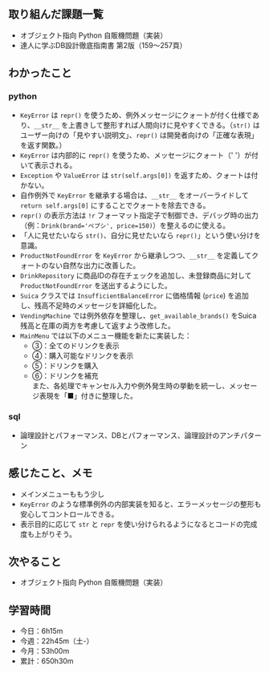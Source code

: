 ## 取り組んだ課題一覧
- オブジェクト指向 Python 自販機問題（実装）
- 達人に学ぶDB設計徹底指南書 第2版（159〜257頁）
## わかったこと
### python
- `KeyError` は `repr()` を使うため、例外メッセージにクォートが付く仕様であり、`__str__` を上書きして整形すれば人間向けに見やすくできる。（`str()` はユーザー向けの「見やすい説明文」、`repr()` は開発者向けの「正確な表現」を返す関数。）
- `KeyError` は内部的に `repr()` を使うため、メッセージにクォート（' '）が付いて表示される。
- `Exception` や `ValueError` は `str(self.args[0])` を返すため、クォートは付かない。
- 自作例外で `KeyError` を継承する場合は、`__str__` をオーバーライドして `return self.args[0]` にすることでクォートを除去できる。
- `repr()` の表示方法は `!r` フォーマット指定子で制御でき、デバッグ時の出力（例：`Drink(brand='ペプシ', price=150)`）を整えるのに使える。
- 「人に見せたいなら `str()`、自分に見せたいなら `repr()`」という使い分けを意識。
- `ProductNotFoundError` を `KeyError` から継承しつつ、`__str__` を定義してクォートのない自然な出力に改善した。
- `DrinkRepository` に商品IDの存在チェックを追加し、未登録商品に対して `ProductNotFoundError` を送出するようにした。
- `Suica` クラスでは `InsufficientBalanceError` に価格情報 (`price`) を追加し、残高不足時のメッセージを詳細化した。
- `VendingMachine` では例外依存を整理し、`get_available_brands()` をSuica残高と在庫の両方を考慮して返すよう改修した。
- `MainMenu` では以下のメニュー機能を新たに実装した：  
  - ③：全てのドリンクを表示  
  - ④：購入可能なドリンクを表示  
  - ⑤：ドリンクを購入  
  - ⑥：ドリンクを補充  
  また、各処理でキャンセル入力や例外発生時の挙動を統一し、メッセージ表現を「■」付きに整理した。
### sql
- 論理設計とパフォーマンス、DBとパフォーマンス、論理設計のアンチパターン        
## 感じたこと、メモ
- メインメニューももう少し    
- `KeyError` のような標準例外の内部実装を知ると、エラーメッセージの整形も安心してコントロールできる。  
- 表示目的に応じて `str` と `repr` を使い分けられるようになるとコードの完成度も上がりそう。  
## 次やること
- オブジェクト指向 Python 自販機問題（実装）
## 学習時間
- 今日：6h15m
- 今週：22h45m（土-）
- 今月：53h00m
- 累計：650h30m